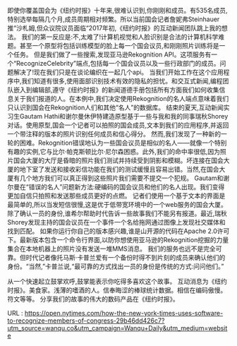 即使你覆盖国会为《纽约时报》十年来,很难认识到,你刚刚和成员。有535名成员,特别选举每隔几个月,成员周期相对频繁。所以当前国会记者詹妮弗Steinhauer推“沙札姆,但众议院议员面临“2017年初,《纽约时报》的互动新闻团队跳上我的想法。 
 我们的第一反应是:不,太难了!计算机视觉和人脸识别是合法的计算机科学难题。甚至一个原型将包括训练模型的脸上每一个国会议员,和刚刚照片训练将是一个任务。 
 但是我们做了一些搜索,发现亚马逊Rekognition API。这项服务有一个“RecognizeCelebrity”端点,包括每一个国会议员以及一些行政部门的成员。问题解决了!现在我们只是在谈论编织在一起几个api。 
 当我们开始工作在这个应用程序中,我们知道有很多,使用面部识别技术有效的隐私的担忧。和交互式新闻,编程团队嵌入到编辑部,遵守《纽约时报》的新闻道德手册包括所有方面我们如何收集信息关于我们报道的人。在本例中,我们决定使用Rekognition的名人端点意味着我们只认识到国会在Rekognition人们和其他“名人”的数据库。 
 结束的夏天,互动新闻实习生Gautam Hathi和谢尔曼休伊特建造原型基于一些与我和我的同事瑞秋Shorey对话。使用原型,国会一个记者可以拍照的国会成员,文本到我们的应用程序,并返回一个带注释的版本的照片识别任何成员和信心得分。 
 然而,我们发现了一种新的一轮的困难。Rekognition错误地认为一些国会议员是相似的名人——就像一个特别有趣的实例,它与比尔·帕克斯顿比尔·尼尔森困惑。此外,我们的命中率很低,因为照片国会大厦的大厅是昏暗的照片我们测试并持续受到阴影和模糊。坏连接在国会大厦的地下室了发送和接收彩信功能在我们的测试缓慢且容易出错。当然,在国会大厦有几个地方我们可以真正得到这些照片我们需要不提交一个犯规。 
 Gautam和谢尔曼在“错误的名人”问题新方法:硬编码的国会议员和他们的名人出现。我们变得更加自信只拍照和发送那些成员更好的点燃。 
 记者们使用一个基于文本的界面是最简单的,所以当发短信很慢,这是优于低带宽环境中的一个web服务的国会大厦。 
 除了确认一员的身份,谁希尔帮助时代告诉一些故事我们不能另有报道。最近,瑞秋Shorey发现主持的国会议员在一个事件一个名给拖网通过图像上发现社交媒体和找到匹配。 
 如果你运行你自己的版本感兴趣,谁是山开源的代码在Apache 2.0许可下。最新版本包含一个命令行界面,以防你想使用亚马逊的Rekognition挖掘的力量集合在本地机器上的照片没有发送一堆MMS消息。 
 我们的服务也远不是完全可靠。但时代记者像托马斯·卡普兰爱有一个备份时得不到片刻的成员来确认他们的身份。“当然,”卡普兰说,“最可靠的方式找出一员的身份是传统的方式:问问他们。” 
  
 从一个快速起立鼓掌欢呼,鼓掌能表示你吃得多喜欢这个故事。 
 互动消息为《纽约时报》。美食家。浅薄的嗜酒的人。信奉晦涩的棒球统计数据。相信在编码傲慢。符文等等。 
 分享我们的故事的伟大的数码产品在《纽约时报》。 
  
   
  URL : https://open.nytimes.com/how-the-new-york-times-uses-software-to-recognize-members-of-congress-29b46dd426c7?utm_source=wanqu.co&utm_campaign=Wanqu+Daily&utm_medium=website